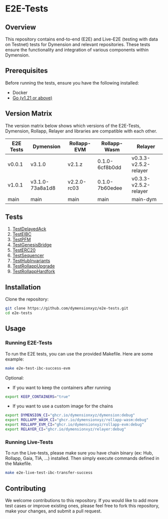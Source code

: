 # E2E-Tests

## Overview
This repository contains end-to-end (E2E) and Live-E2E (testing with data on Testnet) tests for Dymension and relevant repositories. These tests ensure the functionality and integration of various components within Dymension.

## Prerequisites
Before running the tests, ensure you have the following installed:

- Docker
- [Go (v1.21 or above)](https://go.dev/doc/install)

## Version Matrix

The version matrix below shows which versions of the E2E-Tests, Dymension, Rollapp, Relayer and libraries are compatible with each other.

| E2E Tests | Dymension | Rollapp-EVM | Rollapp-Wasm | Relayer | 
| ---------- | ---------| ----------- | ------------ | ---------- | 
| v0.0.1     | v3.1.0   | v2.1.z      | 0.1.0-6cf8b0dd   | v0.3.3-v2.5.2-relayer    | 
| v1.0.1     | v3.1.0-73a8a1d8   | v2.2.0-rc03 | 0.1.0-7b60edee   | v0.3.3-v2.5.2-relayer    |
| main     | main  | main | main   | main-dym    |

## Tests

1. [TestDelayedAck](tests_spec/delayedack.md)
2. [TestEIBC](tests_spec/eibc.md)
3. [TestPFM](tests_spec/pfm.md)
4. [TestGenesisBridge](tests_spec/rollapp_genesis.md)
5. [TestERC20](tests_spec/erc20.md)
6. [TestSequencer](tests_spec/sequencer.md)
7. [TestHubInvariants](tests_spec/hub_invariants.md)
8. [TestRollappUpgrade](tests_spec/rollapp_upgrade.md)
9. [TestRollappHardfork](tests_spec/rollapp_hardfork.md)

## Installation
Clone the repository:
```sh
git clone https://github.com/dymensionxyz/e2e-tests.git
cd e2e-tests
```

## Usage
### Running E2E-Tests
To run the E2E tests, you can use the provided Makefile. Here are some example:

```sh
make e2e-test-ibc-success-evm
```

Optional:

- If you want to keep the containers after running
```sh
export KEEP_CONTAINERS="true"
```
- If you want to use a custom image for the chains
```sh
export DYMENSION_CI="ghcr.io/dymensionxyz/dymension:debug"
export ROLLAPP_WASM_CI="ghcr.io/dymensionxyz/rollapp-wasm:debug"
export ROLLAPP_EVM_CI="ghcr.io/dymensionxyz/rollapp-evm:debug"
export RELAYER_CI="ghcr.io/dymensionxyz/relayer:debug"

```
### Running Live-Tests
To run the Live-tests, please make sure you have chain binary (ex: Hub, Rollapp, Gaia, TIA, ...) installed. Then simply execute commands defined in the Makefile.

```sh
make e2e-live-test-ibc-transfer-success
```

## Contributing

We welcome contributions to this repository. If you would like to add more test cases or improve existing ones, please feel free to fork this repository, make your changes, and submit a pull request.